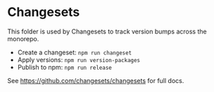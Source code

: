 # Changesets

This folder is used by Changesets to track version bumps across the monorepo.

- Create a changeset: `npm run changeset`
- Apply versions: `npm run version-packages`
- Publish to npm: `npm run release`

See https://github.com/changesets/changesets for full docs.

